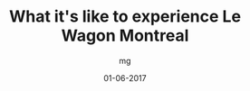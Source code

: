 ---
layout: video
title: "What it's like to experience Le Wagon Montreal"
youtube_slug: "RODFbVCmnk4"
date: 01-06-2017
author: mg
labels:
  - lifestyle
pushed: true
thumbnail: 2017-06-01-le-wagon-montreal.jpg
description: "From February 19 to April 28, 2017, Le Wagon Montréal welcomed its first batch of students : batch #63. 9 amazing humans  from all over the world. Let's have a look on what it is like to experience le Wagon Montréal."
---